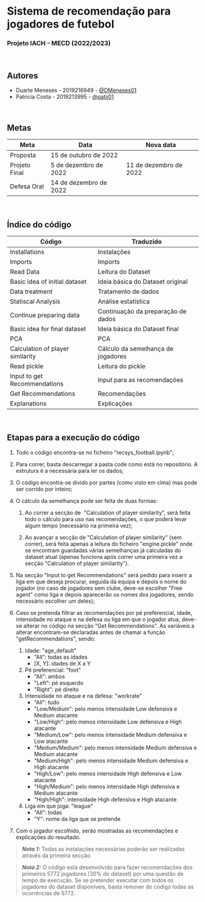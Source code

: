 
# Sistema de recomendação para jogadores de futebol
### Projeto IACH - MECD (2022/2023) 

<br/>

## Autores

- Duarte Meneses - 2019216949 - [@DMeneses01](https://github.com/DMeneses01)
- Patricia Costa - 2019213995 - [@patii01](https://github.com/patii01)

<br/>

## Metas

| Meta              | Data                   | Nova data              |
| ----------------- | ---------------------- | ---------------------- |
| Proposta          | 15 de outubro de 2022  |                        |
| Projeto Final     | 5 de dezembro de 2022  | 11 de dezembro de 2022 |
| Defesa Oral       | 14 de dezembro de 2022 |

<br/>

## Índice do código

| Código                           | Traduzido                          | 
| ----------------------           | ----------------------             | 
| Installations                    | Instalações                        |                      
| Imports                          | Imports                            | 
| Read Data                        | Leitura do Dataset                 |
| Basic idea of initial dataset    | Ideia básica do Dataset original   |
| Data treatment                   | Tratamento de dados                |
| Statiscal Analysis               | Análise estatística                |
| Continue preparing data          | Continuação da preparação de dados | 
| Basic idea for final dataset     | Ideia básica do Dataset final      |
| PCA                              | PCA                                |
| Calculation of player similarity | Cálculo da semelhança de jogadores |
| Read pickle                      | Leitura do pickle                  |
| Input to get Recommendations     | Input para as recomendações        |
| Get Recommendations              | Recomendações                      |
| Explanations                     | Explicações                        |

<br/>

## Etapas para a execução do código

1. Todo o código encontra-se no ficheiro "recsys_football.ipynb";

2. Para correr, basta descarregar a pasta code como está no repositório. A estrutura é a necessária para ler os dados;

3. O código encontra-se divido por partes (como visto em cima) mas pode ser corrido por inteiro;

4. O cálculo da semelhança pode ser feita de duas formas:
    1. Ao correr a secção de  "Calculation of player similarity", será feita todo o cálculo para uso nas recomendações, o que poderá levar algum tempo (necessário na primeira vez);

    2. Ao avançar a secção de "Calculation of player similarity" (sem correr), será feita apenas a leitura do ficheiro "engine.pickle" onde se encontram guardadas várias semelhanças já calculadas do dataset atual (apenas funciona após correr uma primeira vez a secção "Calculation of player similarity").

5. Na secção "Input to get Recommendations" será pedido para inserir a liga em que deseja procurar, seguida da equipa e depois o nome do jogador (no caso de jogadores sem clube, deve-se escolher "Free agent" como liga e depois aparecerão os nomes dos jogadores, sendo necessário escolher um deles);

6. Caso se pretenda filtrar as recomendações por pé preferencial, idade, intensidade no ataque e na defesa ou  liga em que o jogador atua, deve-se alterar no código na secção "Get Recommendations". As variáveis a alterar encontram-se declaradas antes de chamar a função "getRecommendations", sendo:

    1. Idade: "age_default" 
         - "All": todas as idades 
         - [X, Y]: idades de X a Y 
    2. Pé preferencial: "foot" 
         - "All": ambos 
         - "Left": pé esquerdo 
         - "Right": pé direito 
    3. Intensidade no ataque e na defesa: "workrate" 
         - "All": tudo 
         - "Low/Medium": pelo menos intensidade Low defensiva e Medium atacante 
         - "Low/High": pelo menos intensidade Low defensiva e High atacante 
         - "Medium/Low": pelo menos intensidade Medium defensiva e Low atacante 
         - "Medium/Medium": pelo menos intensidade Medium defensiva e Medium atacante 
         - "Medium/High": pelo menos intensidade Medium defensiva e High atacante 
         - "High/Low": pelo menos intensidade High defensiva e Low atacante 
         - "High/Medium": pelo menos intensidade High defensiva e Medium atacante 
         - "High/High": intensidade High defensiva e High atacante 
    4. Liga em que joga: "league" 
         - "All": todas 
         - "Y": nome da liga que se pretende 

7. Com o jogador escolhido, serão mostradas as recomendações e explicações do resultado.

> **_Nota 1:_**  Todas as instalações necessárias poderão ser realizadas através da primeira secção.

> **_Nota 2:_**  O código está desenvolvido para fazer recomendações dos primeiros 5772 jogadores (30% do dataset) por uma questão de tempo de execução. Se se pretender executar com todos os jogadores do dataset disponíveis, basta remover do código todas as ocorrências de 5772.

